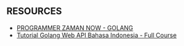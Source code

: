 ## RESOURCES 
- [PROGRAMMER ZAMAN NOW - GOLANG](https://www.youtube.com/playlist?list=PL-CtdCApEFH-0i9dzMzLw6FKVrFWv3QvQ)
- [Tutorial Golang Web API Bahasa Indonesia - Full Course](https://www.youtube.com/watch?v=GjI0GSvmcSU)
